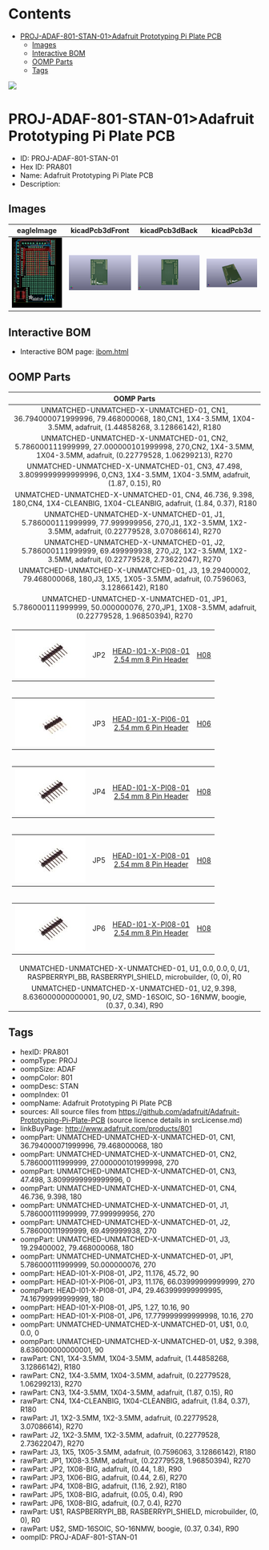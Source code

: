 



Contents
========

* [PROJ-ADAF-801-STAN-01>Adafruit Prototyping Pi Plate PCB](#proj-adaf-801-stan-01adafruit-prototyping-pi-plate-pcb)
	* [Images](#images)
	* [Interactive BOM](#interactive-bom)
	* [OOMP Parts](#oomp-parts)
	* [Tags](#tags)
  
![][im]
# PROJ-ADAF-801-STAN-01>Adafruit Prototyping Pi Plate PCB

- ID: PROJ-ADAF-801-STAN-01
- Hex ID: PRA801
- Name: Adafruit Prototyping Pi Plate PCB
- Description: 

## Images
  
  

|eagleImage|kicadPcb3dFront|kicadPcb3dBack|kicadPcb3d|
| :---: | :---: | :---: | :---: |
|[![eagleImage](eagleImage_140.png)](eagleImage_600.png)|[![kicadPcb3dFront](kicadPcb3dFront_140.png)](kicadPcb3dFront_600.png)|[![kicadPcb3dBack](kicadPcb3dBack_140.png)](kicadPcb3dBack_600.png)|[![kicadPcb3d](kicadPcb3d_140.png)](kicadPcb3d_600.png)|

## Interactive BOM

- Interactive BOM page: [ibom.html](kicad/bom/ibom.html)

## OOMP Parts
  

|OOMP Parts|
| :---: |
|UNMATCHED-UNMATCHED-X-UNMATCHED-01, CN1, 36.794000071999996, 79.468000068, 180,CN1, 1X4-3.5MM, 1X04-3.5MM, adafruit, (1.44858268, 3.12866142), R180|
|UNMATCHED-UNMATCHED-X-UNMATCHED-01, CN2, 5.786000111999999, 27.000000101999998, 270,CN2, 1X4-3.5MM, 1X04-3.5MM, adafruit, (0.22779528, 1.06299213), R270|
|UNMATCHED-UNMATCHED-X-UNMATCHED-01, CN3, 47.498, 3.8099999999999996, 0,CN3, 1X4-3.5MM, 1X04-3.5MM, adafruit, (1.87, 0.15), R0|
|UNMATCHED-UNMATCHED-X-UNMATCHED-01, CN4, 46.736, 9.398, 180,CN4, 1X4-CLEANBIG, 1X04-CLEANBIG, adafruit, (1.84, 0.37), R180|
|UNMATCHED-UNMATCHED-X-UNMATCHED-01, J1, 5.786000111999999, 77.999999956, 270,J1, 1X2-3.5MM, 1X2-3.5MM, adafruit, (0.22779528, 3.07086614), R270|
|UNMATCHED-UNMATCHED-X-UNMATCHED-01, J2, 5.786000111999999, 69.499999938, 270,J2, 1X2-3.5MM, 1X2-3.5MM, adafruit, (0.22779528, 2.73622047), R270|
|UNMATCHED-UNMATCHED-X-UNMATCHED-01, J3, 19.29400002, 79.468000068, 180,J3, 1X5, 1X05-3.5MM, adafruit, (0.7596063, 3.12866142), R180|
|UNMATCHED-UNMATCHED-X-UNMATCHED-01, JP1, 5.786000111999999, 50.000000076, 270,JP1, 1X08-3.5MM, adafruit, (0.22779528, 1.96850394), R270|
|<table><tr><td>![HEAD-I01-X-PI08-01](https://raw.githubusercontent.com/oomlout/oomlout_OOMP_parts/main/HEAD-I01-X-PI08-01/image_140.jpg)</td><td> JP2</td><td>[HEAD-I01-X-PI08-01<br>2.54 mm 8 Pin Header](https://github.com/oomlout/oomlout_OOMP_parts/tree/main/HEAD-I01-X-PI08-01/)</td><td>[H08](https://github.com/oomlout/oomlout_OOMP_parts/tree/main/HEAD-I01-X-PI08-01/)</td></tr></table>|
|<table><tr><td>![HEAD-I01-X-PI06-01](https://raw.githubusercontent.com/oomlout/oomlout_OOMP_parts/main/HEAD-I01-X-PI06-01/image_140.jpg)</td><td> JP3</td><td>[HEAD-I01-X-PI06-01<br>2.54 mm 6 Pin Header](https://github.com/oomlout/oomlout_OOMP_parts/tree/main/HEAD-I01-X-PI06-01/)</td><td>[H06](https://github.com/oomlout/oomlout_OOMP_parts/tree/main/HEAD-I01-X-PI06-01/)</td></tr></table>|
|<table><tr><td>![HEAD-I01-X-PI08-01](https://raw.githubusercontent.com/oomlout/oomlout_OOMP_parts/main/HEAD-I01-X-PI08-01/image_140.jpg)</td><td> JP4</td><td>[HEAD-I01-X-PI08-01<br>2.54 mm 8 Pin Header](https://github.com/oomlout/oomlout_OOMP_parts/tree/main/HEAD-I01-X-PI08-01/)</td><td>[H08](https://github.com/oomlout/oomlout_OOMP_parts/tree/main/HEAD-I01-X-PI08-01/)</td></tr></table>|
|<table><tr><td>![HEAD-I01-X-PI08-01](https://raw.githubusercontent.com/oomlout/oomlout_OOMP_parts/main/HEAD-I01-X-PI08-01/image_140.jpg)</td><td> JP5</td><td>[HEAD-I01-X-PI08-01<br>2.54 mm 8 Pin Header](https://github.com/oomlout/oomlout_OOMP_parts/tree/main/HEAD-I01-X-PI08-01/)</td><td>[H08](https://github.com/oomlout/oomlout_OOMP_parts/tree/main/HEAD-I01-X-PI08-01/)</td></tr></table>|
|<table><tr><td>![HEAD-I01-X-PI08-01](https://raw.githubusercontent.com/oomlout/oomlout_OOMP_parts/main/HEAD-I01-X-PI08-01/image_140.jpg)</td><td> JP6</td><td>[HEAD-I01-X-PI08-01<br>2.54 mm 8 Pin Header](https://github.com/oomlout/oomlout_OOMP_parts/tree/main/HEAD-I01-X-PI08-01/)</td><td>[H08](https://github.com/oomlout/oomlout_OOMP_parts/tree/main/HEAD-I01-X-PI08-01/)</td></tr></table>|
|UNMATCHED-UNMATCHED-X-UNMATCHED-01, U$1, 0.0, 0.0, 0,U$1, RASPBERRYPI_BB, RASBERRYPI_SHIELD, microbuilder, (0, 0), R0|
|UNMATCHED-UNMATCHED-X-UNMATCHED-01, U$2, 9.398, 8.636000000000001, 90,U$2, SMD-16SOIC, SO-16NMW, boogie, (0.37, 0.34), R90|

## Tags

- hexID: PRA801
- oompType: PROJ
- oompSize: ADAF
- oompColor: 801
- oompDesc: STAN
- oompIndex: 01
- oompName: Adafruit Prototyping Pi Plate PCB
- sources: All source files from https://github.com/adafruit/Adafruit-Prototyping-Pi-Plate-PCB (source licence details in srcLicense.md)
- linkBuyPage: http://www.adafruit.com/products/801
- oompPart: UNMATCHED-UNMATCHED-X-UNMATCHED-01, CN1, 36.794000071999996, 79.468000068, 180
- oompPart: UNMATCHED-UNMATCHED-X-UNMATCHED-01, CN2, 5.786000111999999, 27.000000101999998, 270
- oompPart: UNMATCHED-UNMATCHED-X-UNMATCHED-01, CN3, 47.498, 3.8099999999999996, 0
- oompPart: UNMATCHED-UNMATCHED-X-UNMATCHED-01, CN4, 46.736, 9.398, 180
- oompPart: UNMATCHED-UNMATCHED-X-UNMATCHED-01, J1, 5.786000111999999, 77.999999956, 270
- oompPart: UNMATCHED-UNMATCHED-X-UNMATCHED-01, J2, 5.786000111999999, 69.499999938, 270
- oompPart: UNMATCHED-UNMATCHED-X-UNMATCHED-01, J3, 19.29400002, 79.468000068, 180
- oompPart: UNMATCHED-UNMATCHED-X-UNMATCHED-01, JP1, 5.786000111999999, 50.000000076, 270
- oompPart: HEAD-I01-X-PI08-01, JP2, 11.176, 45.72, 90
- oompPart: HEAD-I01-X-PI06-01, JP3, 11.176, 66.03999999999999, 270
- oompPart: HEAD-I01-X-PI08-01, JP4, 29.463999999999995, 74.16799999999999, 180
- oompPart: HEAD-I01-X-PI08-01, JP5, 1.27, 10.16, 90
- oompPart: HEAD-I01-X-PI08-01, JP6, 17.779999999999998, 10.16, 270
- oompPart: UNMATCHED-UNMATCHED-X-UNMATCHED-01, U$1, 0.0, 0.0, 0
- oompPart: UNMATCHED-UNMATCHED-X-UNMATCHED-01, U$2, 9.398, 8.636000000000001, 90
- rawPart: CN1, 1X4-3.5MM, 1X04-3.5MM, adafruit, (1.44858268, 3.12866142), R180
- rawPart: CN2, 1X4-3.5MM, 1X04-3.5MM, adafruit, (0.22779528, 1.06299213), R270
- rawPart: CN3, 1X4-3.5MM, 1X04-3.5MM, adafruit, (1.87, 0.15), R0
- rawPart: CN4, 1X4-CLEANBIG, 1X04-CLEANBIG, adafruit, (1.84, 0.37), R180
- rawPart: J1, 1X2-3.5MM, 1X2-3.5MM, adafruit, (0.22779528, 3.07086614), R270
- rawPart: J2, 1X2-3.5MM, 1X2-3.5MM, adafruit, (0.22779528, 2.73622047), R270
- rawPart: J3, 1X5, 1X05-3.5MM, adafruit, (0.7596063, 3.12866142), R180
- rawPart: JP1, 1X08-3.5MM, adafruit, (0.22779528, 1.96850394), R270
- rawPart: JP2, 1X08-BIG, adafruit, (0.44, 1.8), R90
- rawPart: JP3, 1X06-BIG, adafruit, (0.44, 2.6), R270
- rawPart: JP4, 1X08-BIG, adafruit, (1.16, 2.92), R180
- rawPart: JP5, 1X08-BIG, adafruit, (0.05, 0.4), R90
- rawPart: JP6, 1X08-BIG, adafruit, (0.7, 0.4), R270
- rawPart: U$1, RASPBERRYPI_BB, RASBERRYPI_SHIELD, microbuilder, (0, 0), R0
- rawPart: U$2, SMD-16SOIC, SO-16NMW, boogie, (0.37, 0.34), R90
- oompID: PROJ-ADAF-801-STAN-01



[im]: kicadPcb3d_450.png
